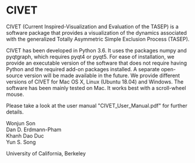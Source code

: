 # CIVET
CIVET (Current Inspired-Visualization and Evaluation of the TASEP) is a software package that provides a visualization of the dynamics associated with the generalized Totally Asymmetric Simple Exclusion Process (TASEP).

CIVET has been developed in Python 3.6. It uses the packages numpy and pyqtgraph, which requires pyqt4 or pyqt5. For ease of installation, we provide an executable version of the software that does not require having Python and the required add-on packages installed. A separate open-source version will be made available in the future. We provide different versions of CIVET for Mac OS X, Linux (Ubuntu 18.04) and Windows. The software has been mainly tested on Mac. It works best with a scroll-wheel mouse.

Please take a look at the user manual "CIVET_User_Manual.pdf" for further details.

Wonjun Son  
Dan D. Erdmann-Pham  
Khanh Dao Duc  
Yun S. Song  
  
University of California, Berkeley
